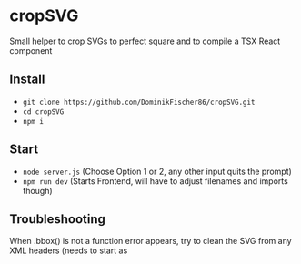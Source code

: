 # cropSVG
Small helper to crop SVGs to perfect square and to compile a TSX React component

## Install
- `git clone https://github.com/DominikFischer86/cropSVG.git`
- `cd cropSVG`
- `npm i`

## Start
- `node server.js` (Choose Option 1 or 2, any other input quits the prompt)
- `npm run dev` (Starts Frontend, will have to adjust filenames and imports though)

## Troubleshooting
When .bbox() is not a function error appears, try to clean the SVG from any XML headers (needs to start as <svg>)